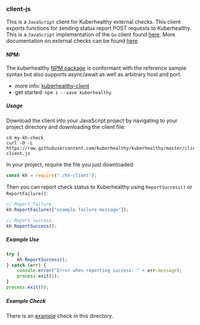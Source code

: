 ### client-js

This is a `JavaScript` client for Kuberhealthy external checks. This client exports functions for sending status
report POST requests to Kuberhealthy. This is a `JavaScript` implementation of the `Go` client found [here](../../pkg/checks/external/checkclient/main.go). More documentation on external checks can be found [here](../../docs/CHECKS.md).

#### NPM:

The kuberhealthy [NPM package](https://www.npmjs.com/package/kuberhealthy) is conformant with the reference sample syntax but also supports async/await as well as arbitrary host and port. 

- more info: [kuberhealthy-client](https://github.com/gWOLF3/kuberhealthy-client)
- get started: `npm i --save kuberhealthy`

##### Usage

Download the client into your JavaScript project by navigating to your project directory and downloading the client file:

```shell
cd my-kh-check
curl -O -L https://raw.githubusercontent.com/kuberhealthy/kuberhealthy/master/clients/js/kh-client.js
```

In your project, require the file you just downloaded:

```js
const kh = require("./kh-client");
```

Then you can report check status to Kuberhealthy using `ReportSuccess()` or `ReportFailure()`:

```js
// Report failure. 
kh.ReportFailure(["example failure message"]);

// Report success.
kh.ReportSuccess();
```

##### Example Use

```js
try {
    kh.ReportSuccess();
} catch (err) {
    console.error("Error when reporting success: " + err.message);
    process.exit(1);
}
process.exit(0);
```

##### Example Check

There is an [example](./example/check.js) check in this directory.
